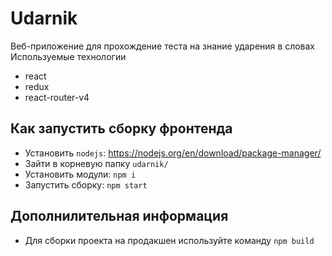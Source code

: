 # Udarnik

Веб-приложение для прохождение теста на знание ударения в словах
Используемые технологии
* react
* redux
* react-router-v4

## Как запустить сборку фронтенда

* Установить `nodejs`: https://nodejs.org/en/download/package-manager/
* Зайти в корневую папку `udarnik/`
* Установить модули: `npm i`
* Запустить сборку: `npm start`


## Дополнилительная информация 
* Для сборки проекта на продакшен используйте команду  `npm build`
